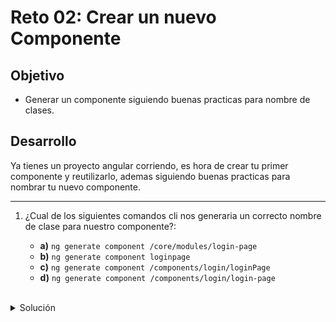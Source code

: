 # Reto 02: Crear un nuevo Componente

## Objetivo

- Generar un componente siguiendo buenas practicas para nombre de clases.

## Desarrollo

Ya tienes un proyecto angular corriendo, es hora de crear tu primer componente y reutilizarlo, ademas siguiendo buenas practicas para nombrar tu nuevo componente.

----

1. ¿Cual de los siguientes comandos cli nos generaria un correcto nombre de clase para nuestro componente?:


    - **a)** `ng generate component /core/modules/login-page`
    - **b)** `ng generate component loginpage`
    - **c)** `ng generate component /components/login/loginPage`
    - **d)** `ng generate component /components/login/login-page`

    </br>

<details>
    <summary>Solución </summary>
    
  `ng generate component /components/login/login-page`

  Recuerda que cada funcionalidad que crees debe ir muy bien organizada de acuerdo a su funcion especifica.
  
</details>




